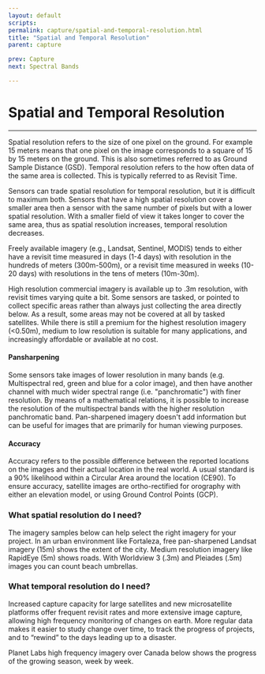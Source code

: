 ```yaml
---
layout: default
scripts:
permalink: capture/spatial-and-temporal-resolution.html
title: "Spatial and Temporal Resolution"
parent: capture

prev: Capture
next: Spectral Bands

---
```


# Spatial and Temporal Resolution

---

Spatial resolution refers to the size of one pixel on the ground. For example 15 meters means that one pixel on the image corresponds to a square of 15 by 15 meters on the ground. This is also sometimes referred to as Ground Sample Distance (GSD).  Temporal resolution refers to the how often data of the same area is collected. This is typically referred to as Revisit Time.

Sensors can trade spatial resolution for temporal resolution, but it is difficult to maximum both. Sensors that have a high spatial resolution cover a smaller area then a sensor with the same number of pixels but with a lower spatial resolution. With a smaller field of view it takes longer to cover the same area, thus as spatial resolution increases, temporal resolution decreases.

Freely available imagery (e.g., Landsat, Sentinel, MODIS) tends to either have a revisit time measured in days (1-4 days) with resolution in the hundreds of meters (300m-500m), or a revisit time measured in weeks (10-20 days) with resolutions in the tens of meters (10m-30m). 

High resolution commercial imagery is available up to .3m resolution, with revisit times varying quite a bit. Some sensors are tasked, or pointed to collect specific areas rather than always just collecting the area directly below. As a result, some areas may not be covered at all by tasked satellites. While there is still a premium for the highest resolution imagery (<0.50m), medium to low resolution is suitable for many applications, and increasingly affordable or available at no cost.

#### Pansharpening

Some sensors take images of lower resolution in many bands (e.g. Multispectral red, green and blue for a color image), and then have another channel with much wider spectral range (i.e. "panchromatic") with finer resolution. By means of a mathematical relations, it is possible to increase the resolution of the multispectral bands with the higher resolution panchromatic band. Pan-sharpened imagery doesn't add information but can be useful for images that are primarily for human viewing purposes.

#### Accuracy

Accuracy refers to the possible difference between the reported locations on the images and their actual location in the real world. A usual standard is a 90% likelihood within a Circular Area around the location (CE90). To ensure accuracy, satellite images are ortho-rectified for orography with either an elevation model, or using Ground Control Points (GCP).

### What spatial resolution do I need?

The imagery samples below can help select the right imagery for your project.
In an urban environment like Fortaleza, free pan-sharpened Landsat imagery (15m) shows the extent of the city. Medium resolution imagery like RapidEye (5m) shows roads. With Worldview 3 (.3m) and Pleiades (.5m) images you can count beach umbrellas.

<div id="resolutionComparison"></div>

### What temporal resolution do I need?

Increased capture capacity for large satellites and new microsatellite platforms offer frequent revisit rates and more extensive image capture, allowing high frequency monitoring of changes on earth. More regular data makes it easier to study change over time, to track the progress of projects, and to “rewind” to the days leading up to a disaster.

Planet Labs high frequency imagery over Canada below shows the progress of the growing season, week by week.

<div id="revisitComparison"></div>
